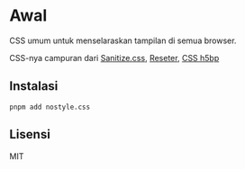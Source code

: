 # Awal

CSS umum untuk menselaraskan tampilan di semua browser.

CSS-nya campuran dari [Sanitize.css](https://github.com/csstools/sanitize.css/), [Reseter](https://github.com/kkrishguptaa/reseter.css), [CSS h5bp](https://github.com/h5bp/main.css/)

## Instalasi

```
pnpm add nostyle.css 
```

## Lisensi

MIT